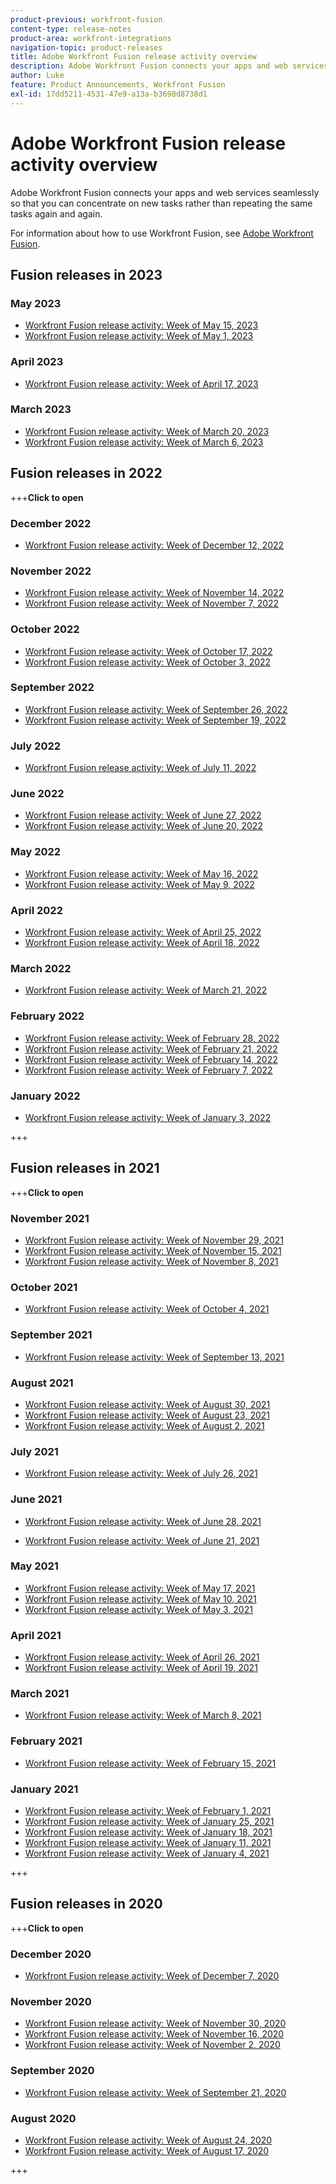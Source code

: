 ```yaml
---
product-previous: workfront-fusion
content-type: release-notes
product-area: workfront-integrations
navigation-topic: product-releases
title: Adobe Workfront Fusion release activity overview
description: Adobe Workfront Fusion connects your apps and web services seamlessly so that you can concentrate on new tasks rather than repeating the same tasks again and again.
author: Luke
feature: Product Announcements, Workfront Fusion
exl-id: 17dd5211-4531-47e9-a13a-b3698d8738d1
---
```

# Adobe Workfront Fusion release activity overview

Adobe Workfront Fusion connects your apps and web services seamlessly so that you can concentrate on new tasks rather than repeating the same tasks again and again.

For information about how to use Workfront Fusion, see [Adobe Workfront Fusion](../../../workfront-fusion/workfront-fusion-2.md).

## Fusion releases in 2023

### May 2023

* [Workfront Fusion release activity: Week of  May 15, 2023](../../../product-announcements/product-releases/fusion-release-activity/fusion-2023-5-15.md)
* [Workfront Fusion release activity: Week of  May 1, 2023](../../../product-announcements/product-releases/fusion-release-activity/fusion-2023-5-2.md)

### April 2023

* [Workfront Fusion release activity: Week of April 17, 2023](../../../product-announcements/product-releases/fusion-release-activity/fusion-2023-4-20.md)

### March 2023

* [Workfront Fusion release activity: Week of March 20, 2023](../../../product-announcements/product-releases/fusion-release-activity/fusion-2023-3-21.md)
* [Workfront Fusion release activity: Week of March 6, 2023](../../../product-announcements/product-releases/fusion-release-activity/fusion-2023-3-6.md)

## Fusion releases in 2022

+++**Click to open**

### December 2022

* [Workfront Fusion release activity: Week of December 12, 2022](../../../product-announcements/product-releases/fusion-release-activity/fusion-dec-12-22.md)

### November 2022

* [Workfront Fusion release activity: Week of November 14, 2022](../../../product-announcements/product-releases/fusion-release-activity/fusion-nov-14-22.md)
* [Workfront Fusion release activity: Week of November 7, 2022](../../../product-announcements/product-releases/fusion-release-activity/fusion-nov-9-22.md)

### October 2022

* [Workfront Fusion release activity: Week of October 17, 2022](../../../product-announcements/product-releases/fusion-release-activity/fusion-oct-17-22.md)
* [Workfront Fusion release activity: Week of October 3, 2022](../../../product-announcements/product-releases/fusion-release-activity/fusion-oct-3-22.md)

### September 2022

* [Workfront Fusion release activity: Week of September 26, 2022](../../../product-announcements/product-releases/fusion-release-activity/fusion-sept-26-22.md)
* [Workfront Fusion release activity: Week of September 19, 2022](../../../product-announcements/product-releases/fusion-release-activity/fusion-sept-19-22.md) 

### July 2022

* [Workfront Fusion release activity: Week of July 11, 2022](../../../product-announcements/product-releases/fusion-release-activity/fusion-july-11-22.md) 


### June 2022

* [Workfront Fusion release activity: Week of June 27, 2022](../../../product-announcements/product-releases/fusion-release-activity/fusion-jun-27-22.md) 
* [Workfront Fusion release activity: Week of June 20, 2022](../../../product-announcements/product-releases/fusion-release-activity/fusion-jun-20-22.md) 


### May 2022

* [Workfront Fusion release activity: Week of May 16, 2022](../../../product-announcements/product-releases/fusion-release-activity/fusion-may-16-22.md) 
* [Workfront Fusion release activity: Week of May 9, 2022](../../../product-announcements/product-releases/fusion-release-activity/fusion-may-9-22.md) 


### April 2022

* [Workfront Fusion release activity: Week of April 25, 2022](../../../product-announcements/product-releases/fusion-release-activity/fusion-apr-25-22.md) 
* [Workfront Fusion release activity: Week of April 18, 2022](../../../product-announcements/product-releases/fusion-release-activity/fusion-apr-18-22.md)

### March 2022

* [Workfront Fusion release activity: Week of March 21, 2022](../../../product-announcements/product-releases/fusion-release-activity/fusion-mar-21-22.md)

### February 2022

* [Workfront Fusion release activity: Week of February 28, 2022](../../../product-announcements/product-releases/fusion-release-activity/fusion-feb-28-22.md) 
* [Workfront Fusion release activity: Week of February 21, 2022](../../../product-announcements/product-releases/fusion-release-activity/fusion-feb-21-22.md) 
* [Workfront Fusion release activity: Week of February 14, 2022](../../../product-announcements/product-releases/fusion-release-activity/fusion-feb-14-22.md) 
* [Workfront Fusion release activity: Week of February 7, 2022](../../../product-announcements/product-releases/fusion-release-activity/fusion-feb-7-21.md)

### January 2022

* [Workfront Fusion release activity: Week of January 3, 2022](../../../product-announcements/product-releases/fusion-release-activity/fusion-jan-3-22.md)

+++

## Fusion releases in 2021

+++**Click to open**

### November 2021

* [Workfront Fusion release activity: Week of November 29, 2021](../../../product-announcements/product-releases/fusion-release-activity/fusion-nov-29-21.md) 
* [Workfront Fusion release activity: Week of November 15, 2021](../../../product-announcements/product-releases/fusion-release-activity/fusion-nov-15-21.md) 
* [Workfront Fusion release activity: Week of November 8, 2021](../../../product-announcements/product-releases/fusion-release-activity/fusion-nov-8-21.md)

### October 2021

* [Workfront Fusion release activity: Week of October 4, 2021](../../../product-announcements/product-releases/fusion-release-activity/fusion-oct-4-21.md)

### September 2021

* [Workfront Fusion release activity: Week of September 13, 2021](../../../product-announcements/product-releases/fusion-release-activity/fusion-sept-13-21.md)

### August 2021

* [Workfront Fusion release activity: Week of August 30, 2021](../../../product-announcements/product-releases/fusion-release-activity/fusion-aug-30-21.md) 
* [Workfront Fusion release activity: Week of August 23, 2021](../../../product-announcements/product-releases/fusion-release-activity/fusion-aug-23-21.md) 
* [Workfront Fusion release activity: Week of August 2, 2021](../../../product-announcements/product-releases/fusion-release-activity/fusion-aug-2.md)

### July 2021

* [Workfront Fusion release activity: Week of July 26, 2021](../../../product-announcements/product-releases/fusion-release-activity/fusion-jul-26.md)

### June 2021

* [Workfront Fusion release activity: Week of June 28, 2021](../../../product-announcements/product-releases/fusion-release-activity/fusion-jun-28.md)

* [Workfront Fusion release activity: Week of June 21, 2021](../../../product-announcements/product-releases/fusion-release-activity/fusion-jun-21.md)

### May 2021

* [Workfront Fusion release activity: Week of May 17, 2021](../../../product-announcements/product-releases/fusion-release-activity/fusion-may-17.md) 
* [Workfront Fusion release activity: Week of May 10, 2021](../../../product-announcements/product-releases/fusion-release-activity/fusion-may-10.md) 
* [Workfront Fusion release activity: Week of May 3, 2021](../../../product-announcements/product-releases/fusion-release-activity/fusion-may-3.md)

### April 2021

* [Workfront Fusion release activity: Week of April 26, 2021](../../../product-announcements/product-releases/fusion-release-activity/fusion-apr-26.md) 
* [Workfront Fusion release activity: Week of April 19, 2021](../../../product-announcements/product-releases/fusion-release-activity/fusion-apr-19.md) 
<!--* [Workfront Fusion release activity: Week of April 12, 2021](../../../product-announcements/product-releases/fusion-release-activity/fusion-apr-12.md)-->

### March 2021

* [Workfront Fusion release activity: Week of March 8, 2021](../../../product-announcements/product-releases/fusion-release-activity/fusion-mar-8.md)

### February 2021

* [Workfront Fusion release activity: Week of February 15, 2021](../../../product-announcements/product-releases/fusion-release-activity/fusion-feb-15.md)

### January 2021

* [Workfront Fusion release activity: Week of February 1, 2021](../../../product-announcements/product-releases/fusion-release-activity/fusion-feb-1.md) 
* [Workfront Fusion release activity: Week of January 25, 2021](../../../product-announcements/product-releases/fusion-release-activity/fusion-jan-25.md) 
* [Workfront Fusion release activity: Week of January 18, 2021](../../../product-announcements/product-releases/fusion-release-activity/fusion-jan-18.md) 
* [Workfront Fusion release activity: Week of January 11, 2021](../../../product-announcements/product-releases/fusion-release-activity/fusion-jan-11.md) 
* [Workfront Fusion release activity: Week of January 4, 2021](../../../product-announcements/product-releases/fusion-release-activity/fusion-jan-4.md)

+++

## Fusion releases in 2020

+++**Click to open**

### December 2020

* [Workfront Fusion release activity: Week of December 7, 2020](../../../product-announcements/product-releases/fusion-release-activity/fusion-release-archive/fusion-release-archive-2020/fusion-dec-7.md)

### November 2020

* [Workfront Fusion release activity: Week of November 30, 2020](../../../product-announcements/product-releases/fusion-release-activity/fusion-release-archive/fusion-release-archive-2020/fusion-nov-30.md) 
* [Workfront Fusion release activity: Week of November 16, 2020](../../../product-announcements/product-releases/fusion-release-activity/fusion-release-archive/fusion-release-archive-2020/fusion-nov-16.md) 
* [Workfront Fusion release activity: Week of November 2, 2020](../../../product-announcements/product-releases/fusion-release-activity/fusion-release-archive/fusion-release-archive-2020/fusion-nov-2.md)

### September 2020

* [Workfront Fusion release activity: Week of September 21, 2020](../../../product-announcements/product-releases/fusion-release-activity/fusion-release-archive/fusion-release-archive-2020/fusion-sept-21.md)

### August 2020

* [Workfront Fusion release activity: Week of August 24, 2020](../../../product-announcements/product-releases/fusion-release-activity/fusion-release-archive/fusion-release-archive-2020/fusion-aug-24.md) 
* [Workfront Fusion release activity: Week of August 17, 2020](../../../product-announcements/product-releases/fusion-release-activity/fusion-release-archive/fusion-release-archive-2020/fusion-aug-17.md)

+++
